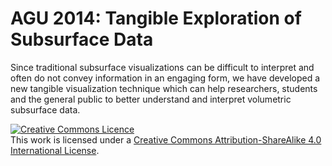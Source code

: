 # AGU 2014: Tangible Exploration of Subsurface Data
Since traditional subsurface visualizations can be difficult to interpret
and often do not convey information in an engaging form, we have developed 
 a new tangible visualization technique which can 
 help researchers, students and the general public to
better understand and interpret volumetric subsurface data.


<a rel="license" href="http://creativecommons.org/licenses/by-sa/4.0/"><img alt="Creative Commons Licence" style="border-width:0" src="https://i.creativecommons.org/l/by-sa/4.0/88x31.png" /></a><br />This work is licensed under a <a rel="license" href="http://creativecommons.org/licenses/by-sa/4.0/">Creative Commons Attribution-ShareAlike 4.0 International License</a>.
